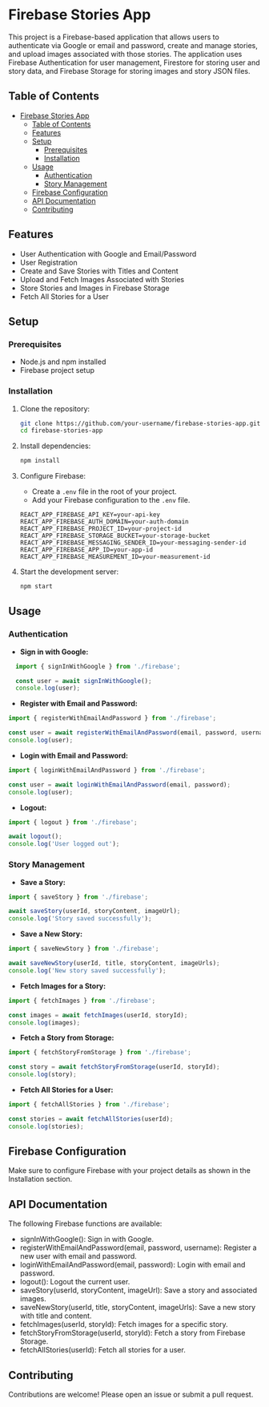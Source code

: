 # Firebase Stories App

This project is a Firebase-based application that allows users to authenticate via Google or email and password, create and manage stories, and upload images associated with those stories. The application uses Firebase Authentication for user management, Firestore for storing user and story data, and Firebase Storage for storing images and story JSON files.

## Table of Contents

- [Firebase Stories App](#firebase-stories-app)
  - [Table of Contents](#table-of-contents)
  - [Features](#features)
  - [Setup](#setup)
    - [Prerequisites](#prerequisites)
    - [Installation](#installation)
  - [Usage](#usage)
    - [Authentication](#authentication)
    - [Story Management](#story-management)
  - [Firebase Configuration](#firebase-configuration)
  - [API Documentation](#api-documentation)
  - [Contributing](#contributing)
  
## Features

- User Authentication with Google and Email/Password
- User Registration
- Create and Save Stories with Titles and Content
- Upload and Fetch Images Associated with Stories
- Store Stories and Images in Firebase Storage
- Fetch All Stories for a User

## Setup

### Prerequisites

- Node.js and npm installed
- Firebase project setup

### Installation

1. Clone the repository:

    ```bash
    git clone https://github.com/your-username/firebase-stories-app.git
    cd firebase-stories-app
    ```

2. Install dependencies:

    ```bash
    npm install
    ```

3. Configure Firebase:

    - Create a `.env` file in the root of your project.
    - Add your Firebase configuration to the `.env` file.

    ```plaintext
    REACT_APP_FIREBASE_API_KEY=your-api-key
    REACT_APP_FIREBASE_AUTH_DOMAIN=your-auth-domain
    REACT_APP_FIREBASE_PROJECT_ID=your-project-id
    REACT_APP_FIREBASE_STORAGE_BUCKET=your-storage-bucket
    REACT_APP_FIREBASE_MESSAGING_SENDER_ID=your-messaging-sender-id
    REACT_APP_FIREBASE_APP_ID=your-app-id
    REACT_APP_FIREBASE_MEASUREMENT_ID=your-measurement-id
    ```

4. Start the development server:

    ```bash
    npm start
    ```

## Usage

### Authentication

- **Sign in with Google:**
```javascript
  import { signInWithGoogle } from './firebase';

  const user = await signInWithGoogle();
  console.log(user);
```

- **Register with Email and Password:**
```javascript
import { registerWithEmailAndPassword } from './firebase';

const user = await registerWithEmailAndPassword(email, password, username);
console.log(user);
```

- **Login with Email and Password:**
```javascript
import { loginWithEmailAndPassword } from './firebase';

const user = await loginWithEmailAndPassword(email, password);
console.log(user);
```

- **Logout:**
```javascript
import { logout } from './firebase';

await logout();
console.log('User logged out');
```

### Story Management
- **Save a Story:**
```javascript
import { saveStory } from './firebase';

await saveStory(userId, storyContent, imageUrl);
console.log('Story saved successfully');
```

- **Save a New Story:**
```javascript
import { saveNewStory } from './firebase';

await saveNewStory(userId, title, storyContent, imageUrls);
console.log('New story saved successfully');
```

- **Fetch Images for a Story:**
```javascript
import { fetchImages } from './firebase';

const images = await fetchImages(userId, storyId);
console.log(images);
```

- **Fetch a Story from Storage:**
```javascript
import { fetchStoryFromStorage } from './firebase';

const story = await fetchStoryFromStorage(userId, storyId);
console.log(story);
```

- **Fetch All Stories for a User:**
```javascript
import { fetchAllStories } from './firebase';

const stories = await fetchAllStories(userId);
console.log(stories);
```



## Firebase Configuration
Make sure to configure Firebase with your project details as shown in the Installation section.



## API Documentation
The following Firebase functions are available:

- signInWithGoogle(): Sign in with Google.
- registerWithEmailAndPassword(email, password, username): Register a new user with email and password.
- loginWithEmailAndPassword(email, password): Login with email and password.
- logout(): Logout the current user.
- saveStory(userId, storyContent, imageUrl): Save a story and associated images.
- saveNewStory(userId, title, storyContent, imageUrls): Save a new story with title and content.
- fetchImages(userId, storyId): Fetch images for a specific story.
- fetchStoryFromStorage(userId, storyId): Fetch a story from Firebase Storage.
- fetchAllStories(userId): Fetch all stories for a user.

## Contributing
Contributions are welcome! Please open an issue or submit a pull request.
